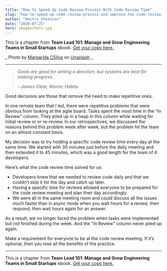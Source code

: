 ```yaml
---
title: "How to Speed Up Code Review Process With Code Review Time"
slug: "how-to-speed-up-code-review-process-and-improve-the-code-review-process"
author: "Dmitry Shvetsov"
date: "2020-07-25"
hero: images/hero.jpg
---
```


This is a chapter from **Team Lead 101: Manage and Grow Engineering Teams in Small Startups** ebook. [Get your copy here.](https://dmitryshvetsov.com/books/team-lead-101)

_ Photo by <a href="https://unsplash.com/@marg_cs?utm_source=unsplash&amp;utm_medium=referral&amp;utm_content=creditCopyText">Margarida CSilva</a> on <a href="https://unsplash.com/?utm_source=unsplash&amp;utm_medium=referral&amp;utm_content=creditCopyText">Unsplash</a> _ 

* * *

> _Goals are good for setting a direction, but systems are best for making progress._
> 
> _– James Clear, Atomic Habits_

Good decisions are those that remove the need to make repetitive ones.

In one remote team that I led, there were repetitive problems that were obvious from looking at the agile board. Tasks spent the most time in the “In Review” column. They piled up in a heap in this column while waiting for initial review or or re-review. In our retrospectives, we discussed the reasons behind this problem week after week, but the problem hit the team on an almost constant basis.

My decision was to try holding a specific code review time every day at the same time. We started with 30 minutes just before the daily meeting and then extended it to 45 minutes, which was a good length for the team of 4 developers.

Here’s what the code review time solved for us:

- Developers knew that we needed to review code daily and that we couldn’t skip it for the day and catch up later.
- Having a specific time for reviews allowed everyone to be prepared for the code review meeting and plan their day accordingly.
- We were all in the same meeting room and could discuss all the issues much faster than in async mode when you wait hours for a review, then respond, then wait hours again for an answer.

As a result, we no longer faced the problem when tasks were implemented but not finished during the week. And the "In Review" column never piled up again.

Make a requirement for everyone to be at the code review meeting. If it’s optional, then you lose all the benefits of the practice.

* * *

This is a chapter from **Team Lead 101: Manage and Grow Engineering Teams in Small Startups** ebook. [Get your copy here.](https://dmitryshvetsov.com/books/team-lead-101)

<!-- [![Team Lead 101 book banner](./tl101-banner.png)](https://dmitryshvetsov.com/books/team-lead-101){ linkImagesToOriginal=false } -->

